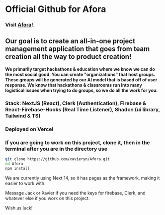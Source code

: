 # Official Github for Afora
### Visit [Afora](https://afora.vercel.app/)!.

## Our goal is to create an all-in-one project management application that goes from team creation all the way to product creation!
#### We primarily target hackathons & education where we know we can do the most social good. You can create "organizations" that host groups. These groups will be generated by our AI model that is based off of user response. We know that hackathons & classrooms run into many logistical issues when trying to do groups, so we do all the work for you. 

### Stack: NextJS (React), Clerk (Authentication), Firebase & React-Firebase-Hooks (Real Time Listener), Shadcn (ui library, Tailwind & TS)
### Deployed on Vercel

### If you are going to work on this project, clone it, then in the terminal after you are in the directory use


```bash
git clone https://github.com/xavieryn/Afora.git
cd Afora
npm install
```

We are currently using Next 14, so it has pages as the framework, making it easier to work with. 

Message Jack or Xavier if you need the keys for firebase, Clerk, and whatever else if you work on this project. 

Wish us luck!
